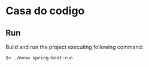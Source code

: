 # Casa do codigo

## Run
Build and run the project executing following command:
```
$> ./mvnw spring-boot:run
```

